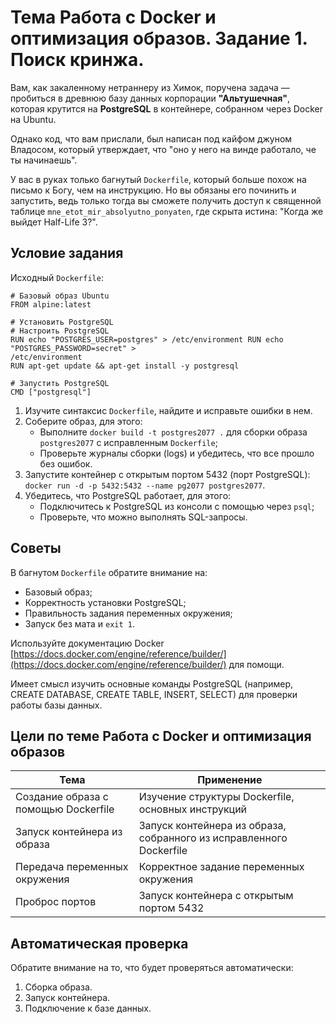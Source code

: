 # Тема Работа с Docker и оптимизация образов. Задание 1. Поиск кринжа.

Вам, как закаленному нетраннеру из Химок, поручена задача — пробиться в древнюю базу данных корпорации **"Альтушечная"**, которая крутится на **PostgreSQL** в контейнере, собранном через Docker на Ubuntu.

Однако код, что вам прислали, был написан под кайфом джуном Владосом, который утверждает, что "оно у него на винде работало, че ты начинаешь".

У вас в руках только багнутый `Dockerfile`, который больше похож на письмо к Богу, чем на инструкцию. Но вы обязаны его починить и запустить, ведь только тогда вы сможете получить доступ к священной таблице `mne_etot_mir_absolyutno_ponyaten`, где скрыта истина: "Когда же выйдет Half-Life 3?".

## Условие задания

Исходный `Dockerfile`:
```
# Базовый образ Ubuntu
FROM alpine:latest

# Установить PostgreSQL
# Настроить PostgreSQL
RUN echo "POSTGRES_USER=postgres" > /etc/environment RUN echo "POSTGRES_PASSWORD=secret" > 
/etc/environment
RUN apt-get update && apt-get install -y postgresql

# Запустить PostgreSQL
CMD ["postgresql"]
```

1. Изучите синтаксис `Dockerfile`, найдите и исправьте ошибки в нем.
2. Соберите образ, для этого:
	- Выполните `docker build -t postgres2077 .` для сборки образа `postgres2077` с исправленным `Dockerfile`;
	- Проверьте журналы сборки (logs) и убедитесь, что все прошло без ошибок.
3. Запустите контейнер с открытым портом 5432 (порт PostgreSQL): `docker run -d -p 5432:5432 --name pg2077 postgres2077`.
4. Убедитесь, что PostgreSQL работает, для этого:
	- Подключитесь к PostgreSQL из консоли с помощью через `psql`;
	- Проверьте, что можно выполнять SQL-запросы.

## Советы

В багнутом `Dockerfile` обратите внимание на:
- Базовый образ;
- Корректность установки PostgreSQL;
- Правильность задания переменных окружения;
- Запуск без мата и `exit 1`.

Используйте документацию Docker [https://docs.docker.com/engine/reference/builder/](https://docs.docker.com/engine/reference/builder/) для помощи.

Имеет смысл изучить основные команды PostgreSQL (например, CREATE DATABASE, CREATE TABLE, INSERT, SELECT) для проверки работы базы данных.

## Цели по теме Работа с Docker и оптимизация образов

| Тема                                 | Применение                                                          |
| ------------------------------------ | ------------------------------------------------------------------- |
| Создание образа с помощью Dockerfile | Изучение структуры Dockerfile, основных инструкций                  |
| Запуск контейнера из образа          | Запуск контейнера из образа, собранного из исправленного Dockerfile |
| Передача переменных окружения        | Корректное задание переменных окружения                             |
| Проброс портов                       | Запуск контейнера с открытым портом 5432                            |

## Автоматическая проверка 

Обратите внимание на то, что будет проверяться автоматически:

1. Сборка образа.
2. Запуск контейнера.
3. Подключение к базе данных.


